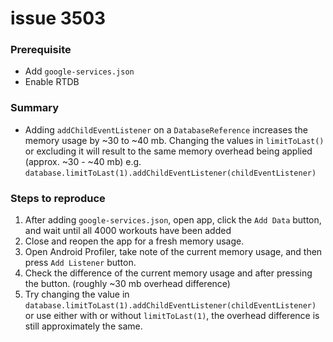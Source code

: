 # issue 3503
### Prerequisite
- Add `google-services.json`
- Enable RTDB
### Summary
- Adding `addChildEventListener` on a `DatabaseReference` increases the memory usage by ~30 to ~40 mb. Changing the values in `limitToLast()` or excluding it will result to the same memory overhead being applied (approx. ~30 - ~40 mb) e.g. `database.limitToLast(1).addChildEventListener(childEventListener)`
### Steps to reproduce
1. After adding `google-services.json`, open app, click the `Add Data` button, and wait until all 4000 workouts have been added
2. Close and reopen the app for a fresh memory usage.
4. Open Android Profiler, take note of the current memory usage, and then press `Add Listener` button.
6. Check the difference of the current memory usage and after pressing the button. (roughly ~30 mb overhead difference)
7. Try changing the value in `database.limitToLast(1).addChildEventListener(childEventListener)` or use either with or without `limitToLast(1)`, the overhead difference is still approximately the same.
